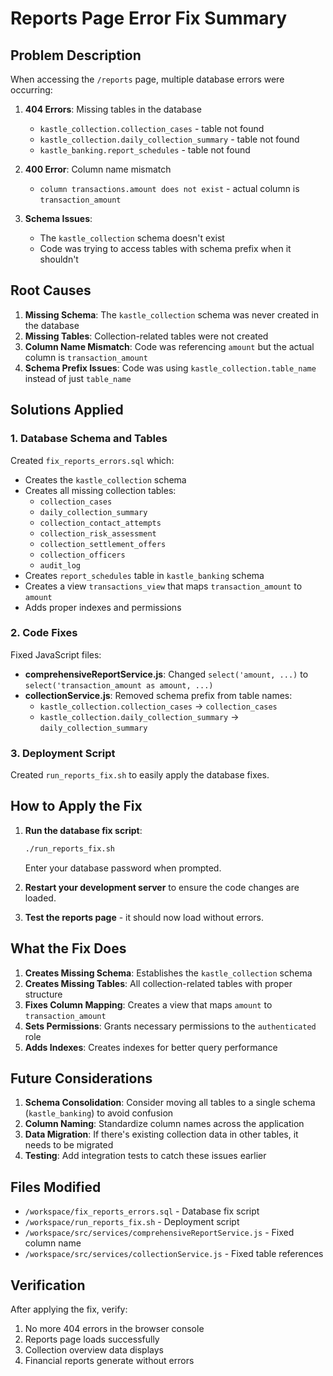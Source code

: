 # Reports Page Error Fix Summary

## Problem Description

When accessing the `/reports` page, multiple database errors were occurring:

1. **404 Errors**: Missing tables in the database
   - `kastle_collection.collection_cases` - table not found
   - `kastle_collection.daily_collection_summary` - table not found
   - `kastle_banking.report_schedules` - table not found

2. **400 Error**: Column name mismatch
   - `column transactions.amount does not exist` - actual column is `transaction_amount`

3. **Schema Issues**: 
   - The `kastle_collection` schema doesn't exist
   - Code was trying to access tables with schema prefix when it shouldn't

## Root Causes

1. **Missing Schema**: The `kastle_collection` schema was never created in the database
2. **Missing Tables**: Collection-related tables were not created
3. **Column Name Mismatch**: Code was referencing `amount` but the actual column is `transaction_amount`
4. **Schema Prefix Issues**: Code was using `kastle_collection.table_name` instead of just `table_name`

## Solutions Applied

### 1. Database Schema and Tables

Created `fix_reports_errors.sql` which:
- Creates the `kastle_collection` schema
- Creates all missing collection tables:
  - `collection_cases`
  - `daily_collection_summary`
  - `collection_contact_attempts`
  - `collection_risk_assessment`
  - `collection_settlement_offers`
  - `collection_officers`
  - `audit_log`
- Creates `report_schedules` table in `kastle_banking` schema
- Creates a view `transactions_view` that maps `transaction_amount` to `amount`
- Adds proper indexes and permissions

### 2. Code Fixes

Fixed JavaScript files:
- **comprehensiveReportService.js**: Changed `select('amount, ...)` to `select('transaction_amount as amount, ...)`
- **collectionService.js**: Removed schema prefix from table names:
  - `kastle_collection.collection_cases` → `collection_cases`
  - `kastle_collection.daily_collection_summary` → `daily_collection_summary`

### 3. Deployment Script

Created `run_reports_fix.sh` to easily apply the database fixes.

## How to Apply the Fix

1. **Run the database fix script**:
   ```bash
   ./run_reports_fix.sh
   ```
   Enter your database password when prompted.

2. **Restart your development server** to ensure the code changes are loaded.

3. **Test the reports page** - it should now load without errors.

## What the Fix Does

1. **Creates Missing Schema**: Establishes the `kastle_collection` schema
2. **Creates Missing Tables**: All collection-related tables with proper structure
3. **Fixes Column Mapping**: Creates a view that maps `amount` to `transaction_amount`
4. **Sets Permissions**: Grants necessary permissions to the `authenticated` role
5. **Adds Indexes**: Creates indexes for better query performance

## Future Considerations

1. **Schema Consolidation**: Consider moving all tables to a single schema (`kastle_banking`) to avoid confusion
2. **Column Naming**: Standardize column names across the application
3. **Data Migration**: If there's existing collection data in other tables, it needs to be migrated
4. **Testing**: Add integration tests to catch these issues earlier

## Files Modified

- `/workspace/fix_reports_errors.sql` - Database fix script
- `/workspace/run_reports_fix.sh` - Deployment script
- `/workspace/src/services/comprehensiveReportService.js` - Fixed column name
- `/workspace/src/services/collectionService.js` - Fixed table references

## Verification

After applying the fix, verify:
1. No more 404 errors in the browser console
2. Reports page loads successfully
3. Collection overview data displays
4. Financial reports generate without errors